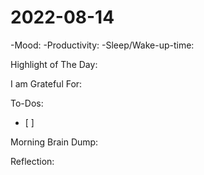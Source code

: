 # 2022-08-14
-Mood:
-Productivity:
-Sleep/Wake-up-time:

Highlight of The Day:

I am Grateful For:

To-Dos:
- [ ] 

Morning Brain Dump:

Reflection:
